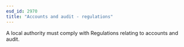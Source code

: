 ```yaml
---
esd_id: 2970
title: "Accounts and audit - regulations"
---
```


A local authority must comply with Regulations relating to accounts and audit.


